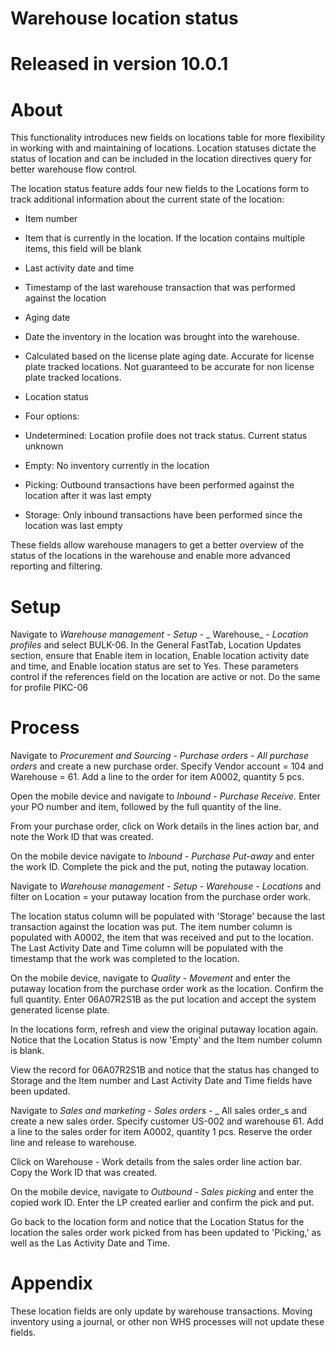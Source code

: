 # Warehouse location status

# Released in version 10.0.1
#
# About

This functionality introduces new fields on locations table for more flexibility in working with and maintaining of locations. Location statuses dictate the status of location and can be included in the location directives query for better warehouse flow control.

The location status feature adds four new fields to the Locations form to track additional information about the current state of the location:

- Item number

- Item that is currently in the location. If the location contains multiple items, this field will be blank

- Last activity date and time

- Timestamp of the last warehouse transaction that was performed against the location

- Aging date

- Date the inventory in the location was brought into the warehouse.
- Calculated based on the license plate aging date. Accurate for license plate tracked locations. Not guaranteed to be accurate for non license plate tracked locations.

- Location status

- Four options:

- Undetermined: Location profile does not track status. Current status unknown
- Empty: No inventory currently in the location
- Picking: Outbound transactions have been performed against the location after it was last empty

- Storage: Only inbound transactions have been performed since the location was last empty

These fields allow warehouse managers to get a better overview of the status of the locations in the warehouse and enable more advanced reporting and filtering.



# Setup

Navigate to _Warehouse management_ - _Setup_ - _ Warehouse_ - _Location profiles_ and select BULK-06. In the General FastTab, Location Updates section, ensure that Enable item in location, Enable location activity date and time, and Enable location status are set to Yes. These parameters control if the references field on the location are active or not. Do the same for profile PIKC-06

# Process

Navigate to _Procurement and Sourcing_ - _Purchase orders_ - _All purchase orders_ and create a new purchase order. Specify Vendor account = 104 and Warehouse = 61. Add a line to the order for item A0002, quantity 5 pcs.

Open the mobile device and navigate to _Inbound_ - _Purchase Receive._ Enter your PO number and item, followed by the full quantity of the line.

From your purchase order, click on Work details in the lines action bar, and note the Work ID that was created.

On the mobile device navigate to _Inbound_ - _Purchase Put-away_ and enter the work ID. Complete the pick and the put, noting the putaway location.

Navigate to _Warehouse management_ - _Setup_ - _Warehouse_ - _Locations_ and filter on Location = your putaway location from the purchase order work.

The location status column will be populated with &#39;Storage&#39; because the last transaction against the location was put. The item number column is populated with A0002, the item that was received and put to the location. The Last Activity Date and Time column will be populated with the timestamp that the work was completed to the location.

On the mobile device, navigate to _Quality_ - _Movement_ and enter the putaway location from the purchase order work as the location. Confirm the full quantity. Enter 06A07R2S1B as the put location and accept the system generated license plate.

In the locations form, refresh and view the original putaway location again. Notice that the Location Status is now &#39;Empty&#39; and the Item number column is blank.

View the record for 06A07R2S1B and notice that the status has changed to Storage and the Item number and Last Activity Date and Time fields have been updated.

Navigate to _Sales and marketing_ - _Sales orders_ - _ All sales order_s and create a new sales order. Specify customer US-002 and warehouse 61. Add a line to the sales order for item A0002, quantity 1 pcs. Reserve the order line and release to warehouse.

Click on Warehouse - Work details from the sales order line action bar. Copy the Work ID that was created.

On the mobile device, navigate to _Outbound_ - _Sales picking_ and enter the copied work ID. Enter the LP created earlier and confirm the pick and put.

Go back to the location form and notice that the Location Status for the location the sales order work picked from has been updated to &#39;Picking,&#39; as well as the Las Activity Date and Time.

# Appendix

These location fields are only update by warehouse transactions. Moving inventory using a journal, or other non WHS processes will not update these fields.
